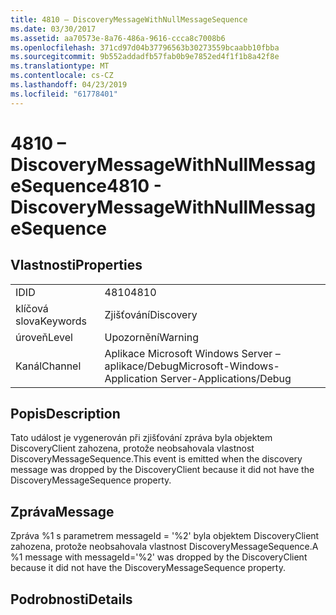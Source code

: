 ```yaml
---
title: 4810 – DiscoveryMessageWithNullMessageSequence
ms.date: 03/30/2017
ms.assetid: aa70573e-8a76-486a-9616-ccca8c7008b6
ms.openlocfilehash: 371cd97d04b37796563b30273559bcaabb10fbba
ms.sourcegitcommit: 9b552addadfb57fab0b9e7852ed4f1f1b8a42f8e
ms.translationtype: MT
ms.contentlocale: cs-CZ
ms.lasthandoff: 04/23/2019
ms.locfileid: "61778401"
---
```

# <a name="4810---discoverymessagewithnullmessagesequence"></a><span data-ttu-id="88bf2-102">4810 – DiscoveryMessageWithNullMessageSequence</span><span class="sxs-lookup"><span data-stu-id="88bf2-102">4810 - DiscoveryMessageWithNullMessageSequence</span></span>
## <a name="properties"></a><span data-ttu-id="88bf2-103">Vlastnosti</span><span class="sxs-lookup"><span data-stu-id="88bf2-103">Properties</span></span>  
  
|||  
|-|-|  
|<span data-ttu-id="88bf2-104">ID</span><span class="sxs-lookup"><span data-stu-id="88bf2-104">ID</span></span>|<span data-ttu-id="88bf2-105">4810</span><span class="sxs-lookup"><span data-stu-id="88bf2-105">4810</span></span>|  
|<span data-ttu-id="88bf2-106">klíčová slova</span><span class="sxs-lookup"><span data-stu-id="88bf2-106">Keywords</span></span>|<span data-ttu-id="88bf2-107">Zjišťování</span><span class="sxs-lookup"><span data-stu-id="88bf2-107">Discovery</span></span>|  
|<span data-ttu-id="88bf2-108">úroveň</span><span class="sxs-lookup"><span data-stu-id="88bf2-108">Level</span></span>|<span data-ttu-id="88bf2-109">Upozornění</span><span class="sxs-lookup"><span data-stu-id="88bf2-109">Warning</span></span>|  
|<span data-ttu-id="88bf2-110">Kanál</span><span class="sxs-lookup"><span data-stu-id="88bf2-110">Channel</span></span>|<span data-ttu-id="88bf2-111">Aplikace Microsoft Windows Server – aplikace/Debug</span><span class="sxs-lookup"><span data-stu-id="88bf2-111">Microsoft-Windows-Application Server-Applications/Debug</span></span>|  
  
## <a name="description"></a><span data-ttu-id="88bf2-112">Popis</span><span class="sxs-lookup"><span data-stu-id="88bf2-112">Description</span></span>  
 <span data-ttu-id="88bf2-113">Tato událost je vygenerován při zjišťování zpráva byla objektem DiscoveryClient zahozena, protože neobsahovala vlastnost DiscoveryMessageSequence.</span><span class="sxs-lookup"><span data-stu-id="88bf2-113">This event is emitted when the discovery message was dropped by the DiscoveryClient because it did not have the DiscoveryMessageSequence property.</span></span>  
  
## <a name="message"></a><span data-ttu-id="88bf2-114">Zpráva</span><span class="sxs-lookup"><span data-stu-id="88bf2-114">Message</span></span>  
 <span data-ttu-id="88bf2-115">Zpráva %1 s parametrem messageId = '%2' byla objektem DiscoveryClient zahozena, protože neobsahovala vlastnost DiscoveryMessageSequence.</span><span class="sxs-lookup"><span data-stu-id="88bf2-115">A %1 message with messageId='%2' was dropped by the DiscoveryClient because it did not have the DiscoveryMessageSequence property.</span></span>  
  
## <a name="details"></a><span data-ttu-id="88bf2-116">Podrobnosti</span><span class="sxs-lookup"><span data-stu-id="88bf2-116">Details</span></span>
